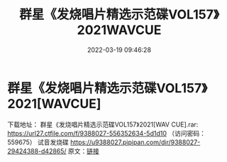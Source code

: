 ﻿---
title: 群星《发烧唱片精选示范碟VOL157》2021WAVCUE
date: 2022-03-19 09:46:28
categories: 试音碟、非卖品、发烧碟
tags: 纯音雅乐
---
# 群星《发烧唱片精选示范碟VOL157》2021[WAVCUE]

下载地址：
群星《发烧唱片精选示范碟VOL157》2021[WAV CUE].rar: https://url27.ctfile.com/f/9388027-556352634-5d1d10
（访问密码：559675）
试音发烧碟
https://u9388027.pipipan.com/dir/9388027-29424388-d42865/
原文：[链接](https://blog.sina.com.cn/s/blog_1647c7e7601030w9t.html)